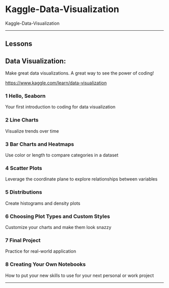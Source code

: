 # Kaggle-Data-Visualization
Kaggle-Data-Visualization

-------

## Lessons

## Data Visualization: 
Make great data visualizations. A great way to see the power of coding!

https://www.kaggle.com/learn/data-visualization

### 1 Hello, Seaborn
Your first introduction to coding for data visualization

### 2 Line Charts
Visualize trends over time

### 3 Bar Charts and Heatmaps
Use color or length to compare categories in a dataset

### 4 Scatter Plots
Leverage the coordinate plane to explore relationships between variables

### 5 Distributions
Create histograms and density plots

### 6 Choosing Plot Types and Custom Styles
Customize your charts and make them look snazzy

### 7 Final Project
Practice for real-world application

### 8 Creating Your Own Notebooks
How to put your new skills to use for your next personal or work project

-------


